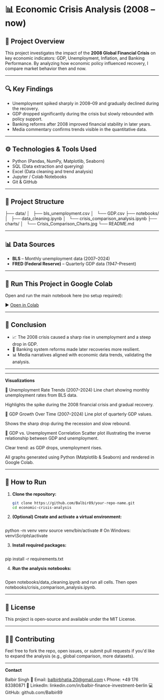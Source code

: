 # 📊 Economic Crisis Analysis (2008 – now)

## 📌 Project Overview  
This project investigates the impact of the **2008 Global Financial Crisis** on key economic indicators: GDP, Unemployment, Inflation, and Banking Performance. By analyzing how economic policy influenced recovery, I compare market behavior then and now.

---

## 🔍 Key Findings

- Unemployment spiked sharply in 2008–09 and gradually declined during the recovery.
- GDP dropped significantly during the crisis but slowly rebounded with policy support.
- Banking reforms after 2008 improved financial stability in later years.
- Media commentary confirms trends visible in the quantitative data.

---

## ⚙️ Technologies & Tools Used

- Python (Pandas, NumPy, Matplotlib, Seaborn)  
- SQL (Data extraction and querying)  
- Excel (Data cleaning and trend analysis)  
- Jupyter / Colab Notebooks  
- Git & GitHub  

---

## 📂 Project Structure  
├── data/
│   ├── bls_unemployment.csv
│   └── GDP.csv
├── notebooks/
│   ├── data_cleaning.ipynb
│   └── crisis_comparison_analysis.ipynb
├── charts/
│   └── Crisis_Comparison_Charts.jpg
└── README.md

---

## 📊 Data Sources

- **BLS** – Monthly unemployment data (2007–2024)  
- **FRED (Federal Reserve)** – Quarterly GDP data (1947–Present)

---

## 🚀 Run This Project in Google Colab

Open and run the main notebook here (no setup required):

▶️ [Open in Colab](https://colab.research.google.com/github/Balbir89/economic-crisis-analysis/blob/main/notebooks/crisis_comparison_analysis.ipynb)

---

## 🧾 Conclusion

- 📈 The 2008 crisis caused a sharp rise in unemployment and a steep drop in GDP.  
- 🏦 Banking system reforms made later recoveries more resilient.  
- 📊 Media narratives aligned with economic data trends, validating the analysis.

---

---

**Visualizations**

📌 Unemployment Rate Trends (2007–2024)
Line chart showing monthly unemployment rates from BLS data.

Highlights the spike during the 2008 financial crisis and gradual recovery.

📌 GDP Growth Over Time (2007–2024)
Line plot of quarterly GDP values.

Shows the sharp drop during the recession and slow rebound.

📌 GDP vs. Unemployment Correlation
Scatter plot illustrating the inverse relationship between GDP and unemployment.

Clear trend: as GDP drops, unemployment rises.

All graphs generated using Python (Matplotlib & Seaborn) and rendered in Google Colab.


---

## 🚀 How to Run

1. **Clone the repository:**
   ```bash
   git clone https://github.com/Balbir89/your-repo-name.git
   cd economic-crisis-analysis

2. **(Optional) Create and activate a virtual environment:**
   ```bash  
python -m venv venv
source venv/bin/activate        # On Windows: venv\Scripts\activate

3. **Install required packages:**
   ```bash
pip install -r requirements.txt


4. **Run the analysis notebooks:**
   ```bash
Open notebooks/data_cleaning.ipynb and run all cells.
Then open notebooks/crisis_comparison_analysis.ipynb.


---


## 📄 License

This project is open-source and available under the MIT License.

---

## 🙋‍♀️ Contributing

Feel free to fork the repo, open issues, or submit pull requests if you'd like to expand the analysis (e.g., global comparison, more datasets).

---

**Contact**

Balbir Singh
📧 Email: balbirbhatia.20@gmail.com
📞 Phone: +49 176 83380871
🔗 LinkedIn: linkedin.com/in/balbir-finance-investment-berlin
💻 GitHub: github.com/Balbir89
